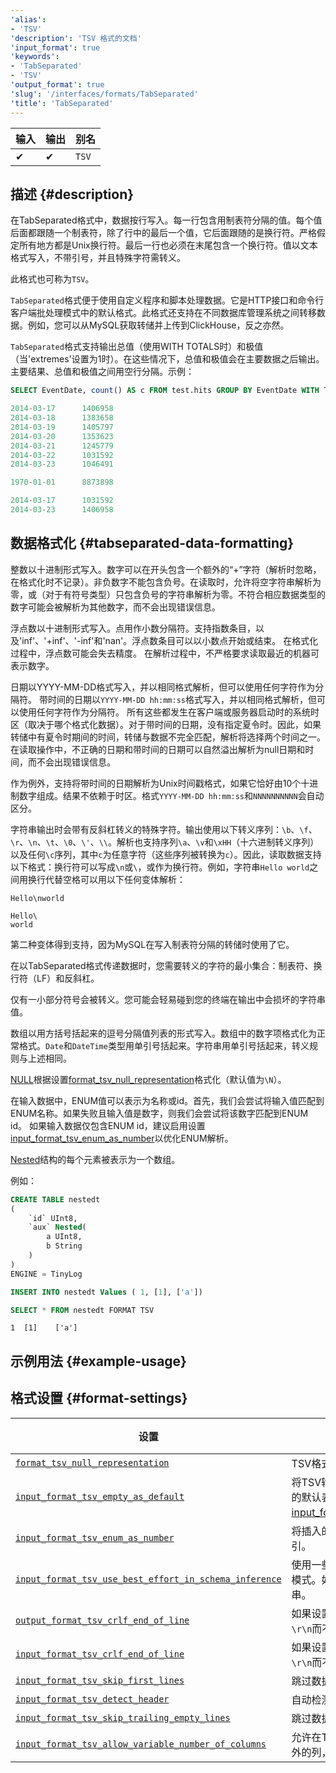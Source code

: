 ```yaml
---
'alias':
- 'TSV'
'description': 'TSV 格式的文档'
'input_format': true
'keywords':
- 'TabSeparated'
- 'TSV'
'output_format': true
'slug': '/interfaces/formats/TabSeparated'
'title': 'TabSeparated'
---
```




| 输入  | 输出   | 别名  |
|-------|--------|--------|
| ✔     | ✔      | `TSV`  |

## 描述 {#description}

在TabSeparated格式中，数据按行写入。每一行包含用制表符分隔的值。每个值后面都跟随一个制表符，除了行中的最后一个值，它后面跟随的是换行符。严格假定所有地方都是Unix换行符。最后一行也必须在末尾包含一个换行符。值以文本格式写入，不带引号，并且特殊字符需转义。

此格式也可称为`TSV`。

`TabSeparated`格式便于使用自定义程序和脚本处理数据。它是HTTP接口和命令行客户端批处理模式中的默认格式。此格式还支持在不同数据库管理系统之间转移数据。例如，您可以从MySQL获取转储并上传到ClickHouse，反之亦然。

`TabSeparated`格式支持输出总值（使用WITH TOTALS时）和极值（当'extremes'设置为1时）。在这些情况下，总值和极值会在主要数据之后输出。主要结果、总值和极值之间用空行分隔。示例：

```sql
SELECT EventDate, count() AS c FROM test.hits GROUP BY EventDate WITH TOTALS ORDER BY EventDate FORMAT TabSeparated

2014-03-17      1406958
2014-03-18      1383658
2014-03-19      1405797
2014-03-20      1353623
2014-03-21      1245779
2014-03-22      1031592
2014-03-23      1046491

1970-01-01      8873898

2014-03-17      1031592
2014-03-23      1406958
```

## 数据格式化 {#tabseparated-data-formatting}

整数以十进制形式写入。数字可以在开头包含一个额外的“+”字符（解析时忽略，在格式化时不记录）。非负数字不能包含负号。在读取时，允许将空字符串解析为零，或（对于有符号类型）只包含负号的字符串解析为零。不符合相应数据类型的数字可能会被解析为其他数字，而不会出现错误信息。

浮点数以十进制形式写入。点用作小数分隔符。支持指数条目，以及'inf'、'+inf'、'-inf'和'nan'。浮点数条目可以以小数点开始或结束。
在格式化过程中，浮点数可能会失去精度。
在解析过程中，不严格要求读取最近的机器可表示数字。

日期以YYYY-MM-DD格式写入，并以相同格式解析，但可以使用任何字符作为分隔符。
带时间的日期以`YYYY-MM-DD hh:mm:ss`格式写入，并以相同格式解析，但可以使用任何字符作为分隔符。
所有这些都发生在客户端或服务器启动时的系统时区（取决于哪个格式化数据）。对于带时间的日期，没有指定夏令时。因此，如果转储中有夏令时期间的时间，转储与数据不完全匹配，解析将选择两个时间之一。
在读取操作中，不正确的日期和带时间的日期可以自然溢出解析为null日期和时间，而不会出现错误信息。

作为例外，支持将带时间的日期解析为Unix时间戳格式，如果它恰好由10个十进制数字组成。结果不依赖于时区。格式`YYYY-MM-DD hh:mm:ss`和`NNNNNNNNNN`会自动区分。

字符串输出时会带有反斜杠转义的特殊字符。输出使用以下转义序列：`\b`、`\f`、`\r`、`\n`、`\t`、`\0`、`\'`、`\\`。解析也支持序列`\a`、`\v`和`\xHH`（十六进制转义序列）以及任何`\c`序列，其中`c`为任意字符（这些序列被转换为`c`）。因此，读取数据支持以下格式：换行符可以写成`\n`或`\`，或作为换行符。例如，字符串`Hello world`之间用换行代替空格可以用以下任何变体解析：

```text
Hello\nworld

Hello\
world
```

第二种变体得到支持，因为MySQL在写入制表符分隔的转储时使用了它。

在以TabSeparated格式传递数据时，您需要转义的字符的最小集合：制表符、换行符（LF）和反斜杠。

仅有一小部分符号会被转义。您可能会轻易碰到您的终端在输出中会损坏的字符串值。

数组以用方括号括起来的逗号分隔值列表的形式写入。数组中的数字项格式化为正常格式。`Date`和`DateTime`类型用单引号括起来。字符串用单引号括起来，转义规则与上述相同。

[NULL](/sql-reference/syntax.md)根据设置[format_tsv_null_representation](/operations/settings/settings-formats.md/#format_tsv_null_representation)格式化（默认值为`\N`）。

在输入数据中，ENUM值可以表示为名称或id。首先，我们会尝试将输入值匹配到ENUM名称。如果失败且输入值是数字，则我们会尝试将该数字匹配到ENUM id。
如果输入数据仅包含ENUM id，建议启用设置[input_format_tsv_enum_as_number](/operations/settings/settings-formats.md/#input_format_tsv_enum_as_number)以优化ENUM解析。

[Nested](/sql-reference/data-types/nested-data-structures/index.md)结构的每个元素被表示为一个数组。

例如：

```sql
CREATE TABLE nestedt
(
    `id` UInt8,
    `aux` Nested(
        a UInt8,
        b String
    )
)
ENGINE = TinyLog
```
```sql
INSERT INTO nestedt Values ( 1, [1], ['a'])
```
```sql
SELECT * FROM nestedt FORMAT TSV
```

```response
1  [1]    ['a']
```

## 示例用法 {#example-usage}

## 格式设置 {#format-settings}

| 设置                                                                                                                                                          | 描述                                                                                                                                                                                                                                     | 默认值  |
|------------------------------------------------------------------------------------------------------------------------------------------------------------------|------------------------------------------------------------------------------------------------------------------------------------------------------------------------------------------------------------------------------------------|---------|
| [`format_tsv_null_representation`](/operations/settings/settings-formats.md/#format_tsv_null_representation)                                             | TSV格式中的自定义NULL表示。                                                                                                                                                                                                         | `\N`    |
| [`input_format_tsv_empty_as_default`](/operations/settings/settings-formats.md/#input_format_tsv_empty_as_default)                                       | 将TSV输入中的空字段视为默认值。对于复杂的默认表达式，必须启用[input_format_defaults_for_omitted_fields](/operations/settings/settings-formats.md/#input_format_defaults_for_omitted_fields)。                                               | `false` |
| [`input_format_tsv_enum_as_number`](/operations/settings/settings-formats.md/#input_format_tsv_enum_as_number)                                           | 将插入的enum值在TSV格式中视为enum索引。                                                                                                                                                                                                 | `false` |
| [`input_format_tsv_use_best_effort_in_schema_inference`](/operations/settings/settings-formats.md/#input_format_tsv_use_best_effort_in_schema_inference) | 使用一些技巧和启发式方法推断TSV格式中的模式。如果禁用，所有字段将被推断为字符串。                                                                                                                                                           | `true`  |
| [`output_format_tsv_crlf_end_of_line`](/operations/settings/settings-formats.md/#output_format_tsv_crlf_end_of_line)                                     | 如果设置为true，TSV输出格式中的行末将为`\r\n`而不是`\n`。                                                                                                                                                                            | `false` |
| [`input_format_tsv_crlf_end_of_line`](/operations/settings/settings-formats.md/#input_format_tsv_crlf_end_of_line)                                       | 如果设置为true，TSV输入格式中的行末将为`\r\n`而不是`\n`。                                                                                                                                                                               | `false` |
| [`input_format_tsv_skip_first_lines`](/operations/settings/settings-formats.md/#input_format_tsv_skip_first_lines)                                       | 跳过数据开始时指定的行数。                                                                                                                                                                                                                   | `0`     |
| [`input_format_tsv_detect_header`](/operations/settings/settings-formats.md/#input_format_tsv_detect_header)                                             | 自动检测TSV格式中的头部及其名称和类型。                                                                                                                                                                                                  | `true`  |
| [`input_format_tsv_skip_trailing_empty_lines`](/operations/settings/settings-formats.md/#input_format_tsv_skip_trailing_empty_lines)                     | 跳过数据末尾的尾部空行。                                                                                                                                                                                                                                                                  | `false` |
| [`input_format_tsv_allow_variable_number_of_columns`](/operations/settings/settings-formats.md/#input_format_tsv_allow_variable_number_of_columns)       | 允许在TSV格式中存在可变数量的列，忽略额外的列，并在缺失列上使用默认值。                                                                                                                                                            | `false` |
